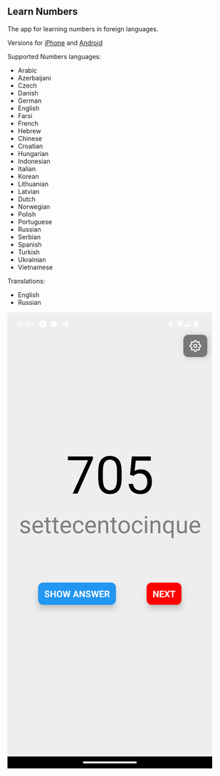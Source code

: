 ## Learn Numbers

The app for learning numbers in foreign languages.

Versions for [iPhone](https://apps.apple.com/app/learn-foreign-numbers/id6446691361?platform=iphone) and [Android](https://play.google.com/store/apps/details?id=com.proton2.learnnumbers)

Supported Numbers languages:

- Arabic
- Azerbaijani
- Czech
- Danish
- German
- English
- Farsi
- French
- Hebrew
- Chinese
- Croatian
- Hungarian
- Indonesian
- Italian
- Korean
- Lithuanian
- Latvian
- Dutch
- Norwegian
- Polish
- Portuguese
- Russian
- Serbian
- Spanish
- Turkish
- Ukrainian
- Vietnamese

Translations:

- English
- Russian

![Screenshot](screenshot.png)
